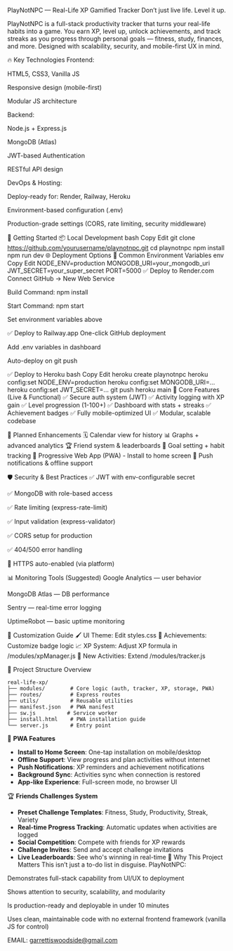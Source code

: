 PlayNotNPC — Real-Life XP Gamified Tracker
Don’t just live life. Level it up.

PlayNotNPC is a full-stack productivity tracker that turns your real-life habits into a game. You earn XP, level up, unlock achievements, and track streaks as you progress through personal goals — fitness, study, finances, and more. Designed with scalability, security, and mobile-first UX in mind.

🔥 Key Technologies
Frontend:

HTML5, CSS3, Vanilla JS

Responsive design (mobile-first)

Modular JS architecture

Backend:

Node.js + Express.js

MongoDB (Atlas)

JWT-based Authentication

RESTful API design

DevOps & Hosting:

Deploy-ready for: Render, Railway, Heroku

Environment-based configuration (.env)

Production-grade settings (CORS, rate limiting, security middleware)

🚀 Getting Started
📦 Local Development
bash
Copy
Edit
git clone https://github.com/yourusername/playnotnpc.git
cd playnotnpc
npm install
npm run dev
🌐 Deployment Options
🔧 Common Environment Variables
env
Copy
Edit
NODE_ENV=production
MONGODB_URI=your_mongodb_uri
JWT_SECRET=your_super_secret
PORT=5000
✅ Deploy to Render.com
Connect GitHub → New Web Service

Build Command: npm install

Start Command: npm start

Set environment variables above

✅ Deploy to Railway.app
One-click GitHub deployment

Add .env variables in dashboard

Auto-deploy on git push

✅ Deploy to Heroku
bash
Copy
Edit
heroku create playnotnpc
heroku config:set NODE_ENV=production
heroku config:set MONGODB_URI=...
heroku config:set JWT_SECRET=...
git push heroku main
🎯 Core Features (Live & Functional)
✅ Secure auth system (JWT)
✅ Activity logging with XP gain
✅ Level progression (1-100+)
✅ Dashboard with stats + streaks
✅ Achievement badges
✅ Fully mobile-optimized UI
✅ Modular, scalable codebase

📍 Planned Enhancements
🗓 Calendar view for history
📊 Graphs + advanced analytics
🏆 Friend system & leaderboards
🎯 Goal setting + habit tracking
📱 Progressive Web App (PWA) - Install to home screen
🔔 Push notifications & offline support

🛡 Security & Best Practices
✅ JWT with env-configurable secret

✅ MongoDB with role-based access

✅ Rate limiting (express-rate-limit)

✅ Input validation (express-validator)

✅ CORS setup for production

✅ 404/500 error handling

🔐 HTTPS auto-enabled (via platform)

📊 Monitoring Tools (Suggested)
Google Analytics — user behavior

MongoDB Atlas — DB performance

Sentry — real-time error logging

UptimeRobot — basic uptime monitoring

🎨 Customization Guide
🖌 UI Theme: Edit styles.css
🏅 Achievements: Customize badge logic
📈 XP System: Adjust XP formula in /modules/xpManager.js
🧩 New Activities: Extend /modules/tracker.js

📎 Project Structure Overview
```
real-life-xp/
├── modules/        # Core logic (auth, tracker, XP, storage, PWA)
├── routes/         # Express routes
├── utils/          # Reusable utilities
├── manifest.json   # PWA manifest
├── sw.js          # Service worker
├── install.html    # PWA installation guide
└── server.js       # Entry point
```

🚀 **PWA Features**
- **Install to Home Screen**: One-tap installation on mobile/desktop
- **Offline Support**: View progress and plan activities without internet
- **Push Notifications**: XP reminders and achievement notifications
- **Background Sync**: Activities sync when connection is restored
- **App-like Experience**: Full-screen mode, no browser UI

🏆 **Friends Challenges System**
- **Preset Challenge Templates**: Fitness, Study, Productivity, Streak, Variety
- **Real-time Progress Tracking**: Automatic updates when activities are logged
- **Social Competition**: Compete with friends for XP rewards
- **Challenge Invites**: Send and accept challenge invitations
- **Live Leaderboards**: See who's winning in real-time
💼 Why This Project Matters
This isn’t just a to-do list in disguise. PlayNotNPC:

Demonstrates full-stack capability from UI/UX to deployment

Shows attention to security, scalability, and modularity

Is production-ready and deployable in under 10 minutes

Uses clean, maintainable code with no external frontend framework (vanilla JS for control)

EMAIL: garrettiswoodside@gmail.com
